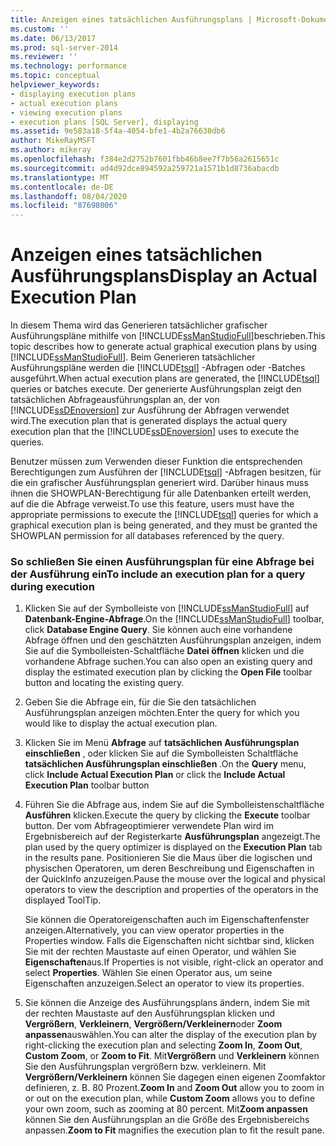 ```yaml
---
title: Anzeigen eines tatsächlichen Ausführungsplans | Microsoft-Dokumentation
ms.custom: ''
ms.date: 06/13/2017
ms.prod: sql-server-2014
ms.reviewer: ''
ms.technology: performance
ms.topic: conceptual
helpviewer_keywords:
- displaying execution plans
- actual execution plans
- viewing execution plans
- execution plans [SQL Server], displaying
ms.assetid: 9e583a18-5f4a-4054-bfe1-4b2a76630db6
author: MikeRayMSFT
ms.author: mikeray
ms.openlocfilehash: f384e2d2752b7601fbb46b8ee7f7b56a2615651c
ms.sourcegitcommit: ad4d92dce894592a259721a1571b1d8736abacdb
ms.translationtype: MT
ms.contentlocale: de-DE
ms.lasthandoff: 08/04/2020
ms.locfileid: "87698006"
---
```

# <a name="display-an-actual-execution-plan"></a><span data-ttu-id="67155-102">Anzeigen eines tatsächlichen Ausführungsplans</span><span class="sxs-lookup"><span data-stu-id="67155-102">Display an Actual Execution Plan</span></span>
  <span data-ttu-id="67155-103">In diesem Thema wird das Generieren tatsächlicher grafischer Ausführungspläne mithilfe von [!INCLUDE[ssManStudioFull](../../includes/ssmanstudiofull-md.md)]beschrieben.</span><span class="sxs-lookup"><span data-stu-id="67155-103">This topic describes how to generate actual graphical execution plans by using [!INCLUDE[ssManStudioFull](../../includes/ssmanstudiofull-md.md)].</span></span> <span data-ttu-id="67155-104">Beim Generieren tatsächlicher Ausführungspläne werden die [!INCLUDE[tsql](../../includes/tsql-md.md)] -Abfragen oder -Batches ausgeführt.</span><span class="sxs-lookup"><span data-stu-id="67155-104">When actual execution plans are generated, the [!INCLUDE[tsql](../../includes/tsql-md.md)] queries or batches execute.</span></span> <span data-ttu-id="67155-105">Der generierte Ausführungsplan zeigt den tatsächlichen Abfrageausführungsplan an, der von [!INCLUDE[ssDEnoversion](../../includes/ssdenoversion-md.md)] zur Ausführung der Abfragen verwendet wird.</span><span class="sxs-lookup"><span data-stu-id="67155-105">The execution plan that is generated displays the actual query execution plan that the [!INCLUDE[ssDEnoversion](../../includes/ssdenoversion-md.md)] uses to execute the queries.</span></span>  
  
 <span data-ttu-id="67155-106">Benutzer müssen zum Verwenden dieser Funktion die entsprechenden Berechtigungen zum Ausführen der [!INCLUDE[tsql](../../includes/tsql-md.md)] -Abfragen besitzen, für die ein grafischer Ausführungsplan generiert wird. Darüber hinaus muss ihnen die SHOWPLAN-Berechtigung für alle Datenbanken erteilt werden, auf die die Abfrage verweist.</span><span class="sxs-lookup"><span data-stu-id="67155-106">To use this feature, users must have the appropriate permissions to execute the [!INCLUDE[tsql](../../includes/tsql-md.md)] queries for which a graphical execution plan is being generated, and they must be granted the SHOWPLAN permission for all databases referenced by the query.</span></span>  
  
### <a name="to-include-an-execution-plan-for-a-query-during-execution"></a><span data-ttu-id="67155-107">So schließen Sie einen Ausführungsplan für eine Abfrage bei der Ausführung ein</span><span class="sxs-lookup"><span data-stu-id="67155-107">To include an execution plan for a query during execution</span></span>  
  
1.  <span data-ttu-id="67155-108">Klicken Sie auf der Symbolleiste von [!INCLUDE[ssManStudioFull](../../includes/ssmanstudiofull-md.md)] auf **Datenbank-Engine-Abfrage**.</span><span class="sxs-lookup"><span data-stu-id="67155-108">On the [!INCLUDE[ssManStudioFull](../../includes/ssmanstudiofull-md.md)] toolbar, click **Database Engine Query**.</span></span> <span data-ttu-id="67155-109">Sie können auch eine vorhandene Abfrage öffnen und den geschätzten Ausführungsplan anzeigen, indem Sie auf die Symbolleisten-Schaltfläche **Datei öffnen** klicken und die vorhandene Abfrage suchen.</span><span class="sxs-lookup"><span data-stu-id="67155-109">You can also open an existing query and display the estimated execution plan by clicking the **Open File** toolbar button and locating the existing query.</span></span>  
  
2.  <span data-ttu-id="67155-110">Geben Sie die Abfrage ein, für die Sie den tatsächlichen Ausführungsplan anzeigen möchten.</span><span class="sxs-lookup"><span data-stu-id="67155-110">Enter the query for which you would like to display the actual execution plan.</span></span>  
  
3.  <span data-ttu-id="67155-111">Klicken Sie im Menü **Abfrage** auf **tatsächlichen Ausführungsplan einschließen** , oder klicken Sie auf die Symbolleisten Schaltfläche **tatsächlichen Ausführungsplan einschließen** .</span><span class="sxs-lookup"><span data-stu-id="67155-111">On the **Query** menu, click **Include Actual Execution Plan** or click the **Include Actual Execution Plan** toolbar button</span></span>  
  
4.  <span data-ttu-id="67155-112">Führen Sie die Abfrage aus, indem Sie auf die Symbolleistenschaltfläche **Ausführen** klicken.</span><span class="sxs-lookup"><span data-stu-id="67155-112">Execute the query by clicking the **Execute** toolbar button.</span></span> <span data-ttu-id="67155-113">Der vom Abfrageoptimierer verwendete Plan wird im Ergebnisbereich auf der Registerkarte **Ausführungsplan** angezeigt.</span><span class="sxs-lookup"><span data-stu-id="67155-113">The plan used by the query optimizer is displayed on the **Execution Plan** tab in the results pane.</span></span> <span data-ttu-id="67155-114">Positionieren Sie die Maus über die logischen und physischen Operatoren, um deren Beschreibung und Eigenschaften in der QuickInfo anzuzeigen.</span><span class="sxs-lookup"><span data-stu-id="67155-114">Pause the mouse over the logical and physical operators to view the description and properties of the operators in the displayed ToolTip.</span></span>  
  
     <span data-ttu-id="67155-115">Sie können die Operatoreigenschaften auch im Eigenschaftenfenster anzeigen.</span><span class="sxs-lookup"><span data-stu-id="67155-115">Alternatively, you can view operator properties in the Properties window.</span></span> <span data-ttu-id="67155-116">Falls die Eigenschaften nicht sichtbar sind, klicken Sie mit der rechten Maustaste auf einen Operator, und wählen Sie **Eigenschaften**aus.</span><span class="sxs-lookup"><span data-stu-id="67155-116">If Properties is not visible, right-click an operator and select **Properties**.</span></span> <span data-ttu-id="67155-117">Wählen Sie einen Operator aus, um seine Eigenschaften anzuzeigen.</span><span class="sxs-lookup"><span data-stu-id="67155-117">Select an operator to view its properties.</span></span>  
  
5.  <span data-ttu-id="67155-118">Sie können die Anzeige des Ausführungsplans ändern, indem Sie mit der rechten Maustaste auf den Ausführungsplan klicken und **Vergrößern**, **Verkleinern**, **Vergrößern/Verkleinern**oder **Zoom anpassen**auswählen.</span><span class="sxs-lookup"><span data-stu-id="67155-118">You can alter the display of the execution plan by right-clicking the execution plan and selecting **Zoom In**, **Zoom Out**, **Custom Zoom**, or **Zoom to Fit**.</span></span> <span data-ttu-id="67155-119">Mit**Vergrößern** und **Verkleinern** können Sie den Ausführungsplan vergrößern bzw. verkleinern. Mit **Vergrößern/Verkleinern** können Sie dagegen einen eigenen Zoomfaktor definieren, z. B. 80 Prozent.</span><span class="sxs-lookup"><span data-stu-id="67155-119">**Zoom In** and **Zoom Out** allow you to zoom in or out on the execution plan, while **Custom Zoom** allows you to define your own zoom, such as zooming at 80 percent.</span></span> <span data-ttu-id="67155-120">Mit**Zoom anpassen** können Sie den Ausführungsplan an die Größe des Ergebnisbereichs anpassen.</span><span class="sxs-lookup"><span data-stu-id="67155-120">**Zoom to Fit** magnifies the execution plan to fit the result pane.</span></span>  
  
  
